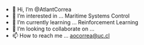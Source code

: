 - 👋 Hi, I’m @AtlantCorrea
- 👀 I’m interested in ... Maritime Systems Control
- 🌱 I’m currently learning ... Reinforcement Learning
- 💞️ I’m looking to collaborate on ... 
- 📫 How to reach me ... aocorrea@uc.cl

<!---
AtlantCorrea/AtlantCorrea is a ✨ special ✨ repository because its `README.md` (this file) appears on your GitHub profile.
You can click the Preview link to take a look at your changes.
--->
